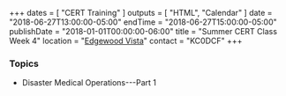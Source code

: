 +++
dates = [ "CERT Training" ]
outputs = [ "HTML", "Calendar" ]
date = "2018-06-27T13:00:00-05:00"
endTime = "2018-06-27T15:00:00-05:00"
publishDate = "2018-01-01T00:00:00-06:00"
title = "Summer CERT Class Week 4"
location = "[Edgewood Vista](https://maps.google.com/?daddr=Edgewood+Vista,+4420+37th+Ave+S,+Fargo,+ND+58104)"
contact = "KC0DCF"
+++
### Topics

* Disaster Medical Operations---Part 1

